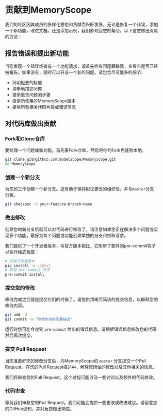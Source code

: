 # 贡献到MemoryScope

我们的社区因其成员的多样化思想和贡献而兴旺发展。无论是修复一个错误，添加一个新功能，改进文档，还是添加示例，我们都欢迎您的帮助。以下是您做出贡献的方法：

## 报告错误和提出新功能

当您发现一个错误或者有一个功能请求，请首先检查问题跟踪器，查看它是否已经被报告。如果没有，随时可以开设一个新的问题。请包含尽可能多的细节:

- 简明扼要的标题
- 清晰地描述问题
- 提供重现问题的步骤
- 提供所使用的MemoryScope版本
- 提供所有相关代码片段或错误信息

## 对代码库做出贡献

### Fork和Clone仓库

要处理一个问题或新功能，首先要Fork仓库，然后将你的Fork克隆到本地。

```bash
git clone git@github.com:modelscope/MemoryScope.git
cd MemoryScope
```

### 创建一个新分支

为您的工作创建一个新分支。这有助于保持拟议更改的组织性，并与`master`分支分离。

```bash
git checkout -b your-feature-branch-name
```

### 做出修改

创建您的新分支后就可以对代码进行修改了。请注意如果您正在解决多个问题或实现多个功能，最好为每个问题或功能创建单独的分支和拉取请求。

我们提供了一个开发者版本，与官方版本相比，它附带了额外的pre-commit钩子以执行格式检查：

```bash
# 安装开发者版本
pip install -e .[dev]
# 安装 pre-commit 钩子
pre-commit install
```

### 提交您的修改

修改完成之后就是提交它们的时候了。请提供清晰而简洁的提交信息，以解释您的修改内容。

```bash
git add -U
git commit -m "修改内容的简要描述"
```

运行时您可能会收到 `pre-commit` 给出的错误信息。请根据错误信息修改您的代码然后再次提交。

### 提交 Pull Request

当您准备好您的修改分支后，向MemoryScope的 `master` 分支提交一个Pull Request。在您的Pull Request描述中，解释您所做的修改以及其他相关的信息。

我们将审查您的Pull Request。这个过程可能涉及一些讨论以及额外的代码修改。

### 代码审查

等待我们审核您的Pull Request。我们可能会提供一些更改或改进建议。请留意您的GitHub通知，并对反馈做出响应。